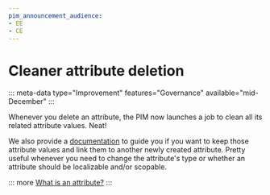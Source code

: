 ```yaml
---
pim_announcement_audience:
- EE
- CE
---
```


# Cleaner attribute deletion
::: meta-data type="Improvement" features="Governance" available="mid-December"
:::

Whenever you delete an attribute, the PIM now launches a job to clean all its related attribute values. Neat!

We also provide a [documentation](../articles/TODO) to guide you if you want to keep those attribute values and link them to another newly created attribute. Pretty useful whenever you need to change the attribute's type or whether an attribute should be localizable and/or scopable.

::: more
[What is an attribute?](../articles/what-is-an-attribute.html)
:::
